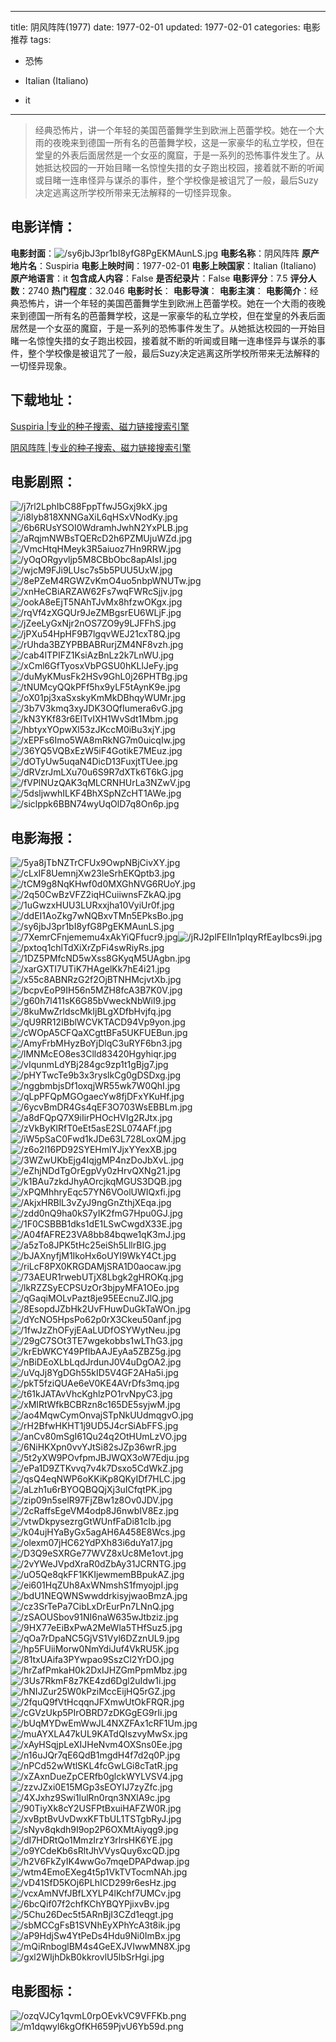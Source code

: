 
---
title: 阴风阵阵(1977)
date: 1977-02-01
updated: 1977-02-01
categories: 电影推荐
tags:
- 恐怖

- Italian (Italiano)
- it
---


> 经典恐怖片，讲一个年轻的美国芭蕾舞学生到欧洲上芭蕾学校。她在一个大雨的夜晚来到德国一所有名的芭蕾舞学校，这是一家豪华的私立学校，但在堂皇的外表后面居然是一个女巫的魔窟，于是一系列的恐怖事件发生了。从她抵达校园的一开始目睹一名惊惶失措的女子跑出校园，接着就不断的听闻或目睹一连串怪异与谋杀的事件，整个学校像是被诅咒了一般，最后Suzy决定逃离这所学校所带来无法解释的一切怪异现象。

## **电影详情**：

**电影封面**：<img src="https://image.tmdb.org/t/p/w200/sy6jbJ3pr1bI8yfG8PgEKMAunLS.jpg" alt="/sy6jbJ3pr1bI8yfG8PgEKMAunLS.jpg" title="/sy6jbJ3pr1bI8yfG8PgEKMAunLS.jpg">
**电影名称**：阴风阵阵
**原产地片名**：Suspiria
**电影上映时间**：1977-02-01
**电影上映国家**：Italian (Italiano)
**原产地语言**：it
**包含成人内容**：False
**是否纪录片**：False
**电影评分**：7.5
**评分人数**：2740
**热门程度**：32.046
**电影时长**：
**电影导演**：
**电影主演**：
**电影简介**：经典恐怖片，讲一个年轻的美国芭蕾舞学生到欧洲上芭蕾学校。她在一个大雨的夜晚来到德国一所有名的芭蕾舞学校，这是一家豪华的私立学校，但在堂皇的外表后面居然是一个女巫的魔窟，于是一系列的恐怖事件发生了。从她抵达校园的一开始目睹一名惊惶失措的女子跑出校园，接着就不断的听闻或目睹一连串怪异与谋杀的事件，整个学校像是被诅咒了一般，最后Suzy决定逃离这所学校所带来无法解释的一切怪异现象。

## **下载地址**：
[Suspiria |专业的种子搜索、磁力链接搜索引擎](https://movie.amd794.com:2083/?search=Suspiria&ordering=&mode=match_phrase&page_size=10&page=1)

[阴风阵阵 |专业的种子搜索、磁力链接搜索引擎](https://movie.amd794.com:2083/?search=%E9%98%B4%E9%A3%8E%E9%98%B5%E9%98%B5&ordering=&mode=match_phrase&page_size=10&page=1)
 

## **电影剧照**：
<img src="https://image.tmdb.org/t/p/original/j7rl2LphIbC88FppTfwJ5Gxj9kX.jpg" alt="/j7rl2LphIbC88FppTfwJ5Gxj9kX.jpg" title="/j7rl2LphIbC88FppTfwJ5Gxj9kX.jpg"><img src="https://image.tmdb.org/t/p/original/i8lyb818XNNGaXiL6qHSxVNodKy.jpg" alt="/i8lyb818XNNGaXiL6qHSxVNodKy.jpg" title="/i8lyb818XNNGaXiL6qHSxVNodKy.jpg"><img src="https://image.tmdb.org/t/p/original/6b6RUsYSOI0WdramhJwhN2YxPLB.jpg" alt="/6b6RUsYSOI0WdramhJwhN2YxPLB.jpg" title="/6b6RUsYSOI0WdramhJwhN2YxPLB.jpg"><img src="https://image.tmdb.org/t/p/original/aRqjmNWBsTQERcD2h6PZMUjuWZd.jpg" alt="/aRqjmNWBsTQERcD2h6PZMUjuWZd.jpg" title="/aRqjmNWBsTQERcD2h6PZMUjuWZd.jpg"><img src="https://image.tmdb.org/t/p/original/VmcHtqHMeyk3R5aiuoz7Hn9RRW.jpg" alt="/VmcHtqHMeyk3R5aiuoz7Hn9RRW.jpg" title="/VmcHtqHMeyk3R5aiuoz7Hn9RRW.jpg"><img src="https://image.tmdb.org/t/p/original/yOqORgyvljp5M8CBbObc8apAIsI.jpg" alt="/yOqORgyvljp5M8CBbObc8apAIsI.jpg" title="/yOqORgyvljp5M8CBbObc8apAIsI.jpg"><img src="https://image.tmdb.org/t/p/original/wjcM9FJi9LUsc7s5b5PUU5UxW.jpg" alt="/wjcM9FJi9LUsc7s5b5PUU5UxW.jpg" title="/wjcM9FJi9LUsc7s5b5PUU5UxW.jpg"><img src="https://image.tmdb.org/t/p/original/8ePZeM4RGWZvKmO4uo5nbpWNUTw.jpg" alt="/8ePZeM4RGWZvKmO4uo5nbpWNUTw.jpg" title="/8ePZeM4RGWZvKmO4uo5nbpWNUTw.jpg"><img src="https://image.tmdb.org/t/p/original/xnHeCBiARZAW62Fs7wqFWRcSjjv.jpg" alt="/xnHeCBiARZAW62Fs7wqFWRcSjjv.jpg" title="/xnHeCBiARZAW62Fs7wqFWRcSjjv.jpg"><img src="https://image.tmdb.org/t/p/original/ookA8eEjT5NAhTJvMx8hfzwOKgx.jpg" alt="/ookA8eEjT5NAhTJvMx8hfzwOKgx.jpg" title="/ookA8eEjT5NAhTJvMx8hfzwOKgx.jpg"><img src="https://image.tmdb.org/t/p/original/rqVf4zXGQUr9JeZMBgsrEU6WLjF.jpg" alt="/rqVf4zXGQUr9JeZMBgsrEU6WLjF.jpg" title="/rqVf4zXGQUr9JeZMBgsrEU6WLjF.jpg"><img src="https://image.tmdb.org/t/p/original/jZeeLyGxNjr2nOS7ZO9y9LJFFhS.jpg" alt="/jZeeLyGxNjr2nOS7ZO9y9LJFFhS.jpg" title="/jZeeLyGxNjr2nOS7ZO9y9LJFFhS.jpg"><img src="https://image.tmdb.org/t/p/original/jPXu54HpHF9B7lgqvWEJ21cxT8Q.jpg" alt="/jPXu54HpHF9B7lgqvWEJ21cxT8Q.jpg" title="/jPXu54HpHF9B7lgqvWEJ21cxT8Q.jpg"><img src="https://image.tmdb.org/t/p/original/rUhda3BZYPBBABRurjZM4NF8vzh.jpg" alt="/rUhda3BZYPBBABRurjZM4NF8vzh.jpg" title="/rUhda3BZYPBBABRurjZM4NF8vzh.jpg"><img src="https://image.tmdb.org/t/p/original/cab4lTPIFZ1KsiAzBnLz2k7LnWU.jpg" alt="/cab4lTPIFZ1KsiAzBnLz2k7LnWU.jpg" title="/cab4lTPIFZ1KsiAzBnLz2k7LnWU.jpg"><img src="https://image.tmdb.org/t/p/original/xCml6GfTyosxVbPGSU0hKLlJeFy.jpg" alt="/xCml6GfTyosxVbPGSU0hKLlJeFy.jpg" title="/xCml6GfTyosxVbPGSU0hKLlJeFy.jpg"><img src="https://image.tmdb.org/t/p/original/duMyKMusFk2HSv9GhL0j26PHTBg.jpg" alt="/duMyKMusFk2HSv9GhL0j26PHTBg.jpg" title="/duMyKMusFk2HSv9GhL0j26PHTBg.jpg"><img src="https://image.tmdb.org/t/p/original/tNUMcyQQkPFf5hx9yLF5tAynK9e.jpg" alt="/tNUMcyQQkPFf5hx9yLF5tAynK9e.jpg" title="/tNUMcyQQkPFf5hx9yLF5tAynK9e.jpg"><img src="https://image.tmdb.org/t/p/original/oX01pj3xaSxskyKmMkDBhqyWUMr.jpg" alt="/oX01pj3xaSxskyKmMkDBhqyWUMr.jpg" title="/oX01pj3xaSxskyKmMkDBhqyWUMr.jpg"><img src="https://image.tmdb.org/t/p/original/3b7V3kmq3xyJDK3OQfIumera6vG.jpg" alt="/3b7V3kmq3xyJDK3OQfIumera6vG.jpg" title="/3b7V3kmq3xyJDK3OQfIumera6vG.jpg"><img src="https://image.tmdb.org/t/p/original/kN3YKf83r6ElTvIXH1WvSdt1Mbm.jpg" alt="/kN3YKf83r6ElTvIXH1WvSdt1Mbm.jpg" title="/kN3YKf83r6ElTvIXH1WvSdt1Mbm.jpg"><img src="https://image.tmdb.org/t/p/original/hbtyxYOpwXl53zJKccM0iBu3xjY.jpg" alt="/hbtyxYOpwXl53zJKccM0iBu3xjY.jpg" title="/hbtyxYOpwXl53zJKccM0iBu3xjY.jpg"><img src="https://image.tmdb.org/t/p/original/xEPFs6Imo5WA8mRkNG7m0uicqIw.jpg" alt="/xEPFs6Imo5WA8mRkNG7m0uicqIw.jpg" title="/xEPFs6Imo5WA8mRkNG7m0uicqIw.jpg"><img src="https://image.tmdb.org/t/p/original/36YQ5VQBxEzW5iF4GotikE7MEuz.jpg" alt="/36YQ5VQBxEzW5iF4GotikE7MEuz.jpg" title="/36YQ5VQBxEzW5iF4GotikE7MEuz.jpg"><img src="https://image.tmdb.org/t/p/original/dOTyUw5uqaN4DicD13FuxjtTUee.jpg" alt="/dOTyUw5uqaN4DicD13FuxjtTUee.jpg" title="/dOTyUw5uqaN4DicD13FuxjtTUee.jpg"><img src="https://image.tmdb.org/t/p/original/dRVzrJmLXu70u6S9R7dXTk6T6kG.jpg" alt="/dRVzrJmLXu70u6S9R7dXTk6T6kG.jpg" title="/dRVzrJmLXu70u6S9R7dXTk6T6kG.jpg"><img src="https://image.tmdb.org/t/p/original/fVPlNUzQAK3qMLCRNHUrLa3NZwV.jpg" alt="/fVPlNUzQAK3qMLCRNHUrLa3NZwV.jpg" title="/fVPlNUzQAK3qMLCRNHUrLa3NZwV.jpg"><img src="https://image.tmdb.org/t/p/original/5dsljwwhILKF4BhXSpNZcHT1AWe.jpg" alt="/5dsljwwhILKF4BhXSpNZcHT1AWe.jpg" title="/5dsljwwhILKF4BhXSpNZcHT1AWe.jpg"><img src="https://image.tmdb.org/t/p/original/siclppk6BBN74wyUqOlD7q8On6p.jpg" alt="/siclppk6BBN74wyUqOlD7q8On6p.jpg" title="/siclppk6BBN74wyUqOlD7q8On6p.jpg">

## **电影海报**：
<img src="https://image.tmdb.org/t/p/original/5ya8jTbNZTrCFUx9OwpNBjCivXY.jpg" alt="/5ya8jTbNZTrCFUx9OwpNBjCivXY.jpg" title="/5ya8jTbNZTrCFUx9OwpNBjCivXY.jpg"><img src="https://image.tmdb.org/t/p/original/cLxIF8UemnjXw23leSrhEKQptb3.jpg" alt="/cLxIF8UemnjXw23leSrhEKQptb3.jpg" title="/cLxIF8UemnjXw23leSrhEKQptb3.jpg"><img src="https://image.tmdb.org/t/p/original/tCM9g8NqKHwf0d0MXGhNVG6RUoY.jpg" alt="/tCM9g8NqKHwf0d0MXGhNVG6RUoY.jpg" title="/tCM9g8NqKHwf0d0MXGhNVG6RUoY.jpg"><img src="https://image.tmdb.org/t/p/original/2q50CwBzVFZ2iqHCuiiwnsFZkAQ.jpg" alt="/2q50CwBzVFZ2iqHCuiiwnsFZkAQ.jpg" title="/2q50CwBzVFZ2iqHCuiiwnsFZkAQ.jpg"><img src="https://image.tmdb.org/t/p/original/1uGwzxHUU3LURxxjha10VyiUr0f.jpg" alt="/1uGwzxHUU3LURxxjha10VyiUr0f.jpg" title="/1uGwzxHUU3LURxxjha10VyiUr0f.jpg"><img src="https://image.tmdb.org/t/p/original/ddEI1AoZkg7wNQBxvTMn5EPksBo.jpg" alt="/ddEI1AoZkg7wNQBxvTMn5EPksBo.jpg" title="/ddEI1AoZkg7wNQBxvTMn5EPksBo.jpg"><img src="https://image.tmdb.org/t/p/original/sy6jbJ3pr1bI8yfG8PgEKMAunLS.jpg" alt="/sy6jbJ3pr1bI8yfG8PgEKMAunLS.jpg" title="/sy6jbJ3pr1bI8yfG8PgEKMAunLS.jpg"><img src="https://image.tmdb.org/t/p/original/7XemrCFnjememu4xAkYiQFfucr9.jpg" alt="/7XemrCFnjememu4xAkYiQFfucr9.jpg" title="/7XemrCFnjememu4xAkYiQFfucr9.jpg"><img src="https://image.tmdb.org/t/p/original/jRJ2plFEIln1pIqyRfEayIbcs9i.jpg" alt="/jRJ2plFEIln1pIqyRfEayIbcs9i.jpg" title="/jRJ2plFEIln1pIqyRfEayIbcs9i.jpg"><img src="https://image.tmdb.org/t/p/original/pxtoq1chlTdXiXrZpFi4swRiyRs.jpg" alt="/pxtoq1chlTdXiXrZpFi4swRiyRs.jpg" title="/pxtoq1chlTdXiXrZpFi4swRiyRs.jpg"><img src="https://image.tmdb.org/t/p/original/1DZ5PMfcND5wXss8GKyqM5UAgbn.jpg" alt="/1DZ5PMfcND5wXss8GKyqM5UAgbn.jpg" title="/1DZ5PMfcND5wXss8GKyqM5UAgbn.jpg"><img src="https://image.tmdb.org/t/p/original/xarGXTI7UTiK7HAgelKk7hE4i21.jpg" alt="/xarGXTI7UTiK7HAgelKk7hE4i21.jpg" title="/xarGXTI7UTiK7HAgelKk7hE4i21.jpg"><img src="https://image.tmdb.org/t/p/original/x55c8ABNRzG2f2OjBTNHMcjvtXb.jpg" alt="/x55c8ABNRzG2f2OjBTNHMcjvtXb.jpg" title="/x55c8ABNRzG2f2OjBTNHMcjvtXb.jpg"><img src="https://image.tmdb.org/t/p/original/bcpvEoP9IH56n5MZH8fcA3B7K0V.jpg" alt="/bcpvEoP9IH56n5MZH8fcA3B7K0V.jpg" title="/bcpvEoP9IH56n5MZH8fcA3B7K0V.jpg"><img src="https://image.tmdb.org/t/p/original/g60h7l411sK6G85bVweckNbWiI9.jpg" alt="/g60h7l411sK6G85bVweckNbWiI9.jpg" title="/g60h7l411sK6G85bVweckNbWiI9.jpg"><img src="https://image.tmdb.org/t/p/original/8kuMwZrldscMkIjBLgXDfbHvjfq.jpg" alt="/8kuMwZrldscMkIjBLgXDfbHvjfq.jpg" title="/8kuMwZrldscMkIjBLgXDfbHvjfq.jpg"><img src="https://image.tmdb.org/t/p/original/qU9RR12IBblWCVKTACD94Vp9yon.jpg" alt="/qU9RR12IBblWCVKTACD94Vp9yon.jpg" title="/qU9RR12IBblWCVKTACD94Vp9yon.jpg"><img src="https://image.tmdb.org/t/p/original/cWOpA5CFQaXCgttBFa5UKFUEBun.jpg" alt="/cWOpA5CFQaXCgttBFa5UKFUEBun.jpg" title="/cWOpA5CFQaXCgttBFa5UKFUEBun.jpg"><img src="https://image.tmdb.org/t/p/original/AmyFrbMHyzBoYjDlqC3uRYF6bn3.jpg" alt="/AmyFrbMHyzBoYjDlqC3uRYF6bn3.jpg" title="/AmyFrbMHyzBoYjDlqC3uRYF6bn3.jpg"><img src="https://image.tmdb.org/t/p/original/lMNMcEO8es3Clld83420Hgyhiqr.jpg" alt="/lMNMcEO8es3Clld83420Hgyhiqr.jpg" title="/lMNMcEO8es3Clld83420Hgyhiqr.jpg"><img src="https://image.tmdb.org/t/p/original/vIqunmLdYBj284gc9zp1t1gBjg7.jpg" alt="/vIqunmLdYBj284gc9zp1t1gBjg7.jpg" title="/vIqunmLdYBj284gc9zp1t1gBjg7.jpg"><img src="https://image.tmdb.org/t/p/original/pHYTwcTe9b3x3ryslkCg0gDSDxg.jpg" alt="/pHYTwcTe9b3x3ryslkCg0gDSDxg.jpg" title="/pHYTwcTe9b3x3ryslkCg0gDSDxg.jpg"><img src="https://image.tmdb.org/t/p/original/nggbmbjsDf1oxqjWR55wk7W0QhI.jpg" alt="/nggbmbjsDf1oxqjWR55wk7W0QhI.jpg" title="/nggbmbjsDf1oxqjWR55wk7W0QhI.jpg"><img src="https://image.tmdb.org/t/p/original/qLpPFQpMGOgaecYw8fjDFxYKuHf.jpg" alt="/qLpPFQpMGOgaecYw8fjDFxYKuHf.jpg" title="/qLpPFQpMGOgaecYw8fjDFxYKuHf.jpg"><img src="https://image.tmdb.org/t/p/original/6ycvBmDR4Gs4qEF3O703WsEBBLm.jpg" alt="/6ycvBmDR4Gs4qEF3O703WsEBBLm.jpg" title="/6ycvBmDR4Gs4qEF3O703WsEBBLm.jpg"><img src="https://image.tmdb.org/t/p/original/a8dFQpQ7X9iIirPHOcHVIg2RJtx.jpg" alt="/a8dFQpQ7X9iIirPHOcHVIg2RJtx.jpg" title="/a8dFQpQ7X9iIirPHOcHVIg2RJtx.jpg"><img src="https://image.tmdb.org/t/p/original/zVkByKlRfT0eEt5asE2SL074AFf.jpg" alt="/zVkByKlRfT0eEt5asE2SL074AFf.jpg" title="/zVkByKlRfT0eEt5asE2SL074AFf.jpg"><img src="https://image.tmdb.org/t/p/original/iW5pSaC0Fwd1kJDe63L728LoxQM.jpg" alt="/iW5pSaC0Fwd1kJDe63L728LoxQM.jpg" title="/iW5pSaC0Fwd1kJDe63L728LoxQM.jpg"><img src="https://image.tmdb.org/t/p/original/z6o2l16PD92SYEHmlYJjxYYexXB.jpg" alt="/z6o2l16PD92SYEHmlYJjxYYexXB.jpg" title="/z6o2l16PD92SYEHmlYJjxYYexXB.jpg"><img src="https://image.tmdb.org/t/p/original/3WZwUKbEjg4IqjgMP4nzDoJbXvL.jpg" alt="/3WZwUKbEjg4IqjgMP4nzDoJbXvL.jpg" title="/3WZwUKbEjg4IqjgMP4nzDoJbXvL.jpg"><img src="https://image.tmdb.org/t/p/original/eZhjNDdTgOrEgpVy0zHrvQXNg21.jpg" alt="/eZhjNDdTgOrEgpVy0zHrvQXNg21.jpg" title="/eZhjNDdTgOrEgpVy0zHrvQXNg21.jpg"><img src="https://image.tmdb.org/t/p/original/k1BAu7zkdJhyAOrcjkqMGUS3DQB.jpg" alt="/k1BAu7zkdJhyAOrcjkqMGUS3DQB.jpg" title="/k1BAu7zkdJhyAOrcjkqMGUS3DQB.jpg"><img src="https://image.tmdb.org/t/p/original/xPQMhhryEqc57YN6VOolUWIQxfi.jpg" alt="/xPQMhhryEqc57YN6VOolUWIQxfi.jpg" title="/xPQMhhryEqc57YN6VOolUWIQxfi.jpg"><img src="https://image.tmdb.org/t/p/original/AkjxHRBlL3vZyJ9ngGnZthjXEqa.jpg" alt="/AkjxHRBlL3vZyJ9ngGnZthjXEqa.jpg" title="/AkjxHRBlL3vZyJ9ngGnZthjXEqa.jpg"><img src="https://image.tmdb.org/t/p/original/zdd0nQ9ha0kS7yIK2fmG7Hpu0GJ.jpg" alt="/zdd0nQ9ha0kS7yIK2fmG7Hpu0GJ.jpg" title="/zdd0nQ9ha0kS7yIK2fmG7Hpu0GJ.jpg"><img src="https://image.tmdb.org/t/p/original/1F0CSBBB1dks1dE1LSwCwgdX33E.jpg" alt="/1F0CSBBB1dks1dE1LSwCwgdX33E.jpg" title="/1F0CSBBB1dks1dE1LSwCwgdX33E.jpg"><img src="https://image.tmdb.org/t/p/original/A04fAFRE23VA8bb84bqwe1qK3mJ.jpg" alt="/A04fAFRE23VA8bb84bqwe1qK3mJ.jpg" title="/A04fAFRE23VA8bb84bqwe1qK3mJ.jpg"><img src="https://image.tmdb.org/t/p/original/a5zTo8JPK5tHc25eiSh5LllrBIG.jpg" alt="/a5zTo8JPK5tHc25eiSh5LllrBIG.jpg" title="/a5zTo8JPK5tHc25eiSh5LllrBIG.jpg"><img src="https://image.tmdb.org/t/p/original/bJAXnyfjM1IkoHx6oUYI9WkY4Ct.jpg" alt="/bJAXnyfjM1IkoHx6oUYI9WkY4Ct.jpg" title="/bJAXnyfjM1IkoHx6oUYI9WkY4Ct.jpg"><img src="https://image.tmdb.org/t/p/original/riLcF8PX0KRGDAMjSRA1D0aocaw.jpg" alt="/riLcF8PX0KRGDAMjSRA1D0aocaw.jpg" title="/riLcF8PX0KRGDAMjSRA1D0aocaw.jpg"><img src="https://image.tmdb.org/t/p/original/73AEUR1rwebUTjX8Lbgk2gHROKq.jpg" alt="/73AEUR1rwebUTjX8Lbgk2gHROKq.jpg" title="/73AEUR1rwebUTjX8Lbgk2gHROKq.jpg"><img src="https://image.tmdb.org/t/p/original/lkRZZSyECPSUzOr3bjpyMFA1OEo.jpg" alt="/lkRZZSyECPSUzOr3bjpyMFA1OEo.jpg" title="/lkRZZSyECPSUzOr3bjpyMFA1OEo.jpg"><img src="https://image.tmdb.org/t/p/original/qGaqiMOLvPazt8je95EEcnuZJlQ.jpg" alt="/qGaqiMOLvPazt8je95EEcnuZJlQ.jpg" title="/qGaqiMOLvPazt8je95EEcnuZJlQ.jpg"><img src="https://image.tmdb.org/t/p/original/8EsopdJZbHk2UvFHuwDuGkTaWOn.jpg" alt="/8EsopdJZbHk2UvFHuwDuGkTaWOn.jpg" title="/8EsopdJZbHk2UvFHuwDuGkTaWOn.jpg"><img src="https://image.tmdb.org/t/p/original/dYcNO5HpsPo62p0rX3Ckeu50anf.jpg" alt="/dYcNO5HpsPo62p0rX3Ckeu50anf.jpg" title="/dYcNO5HpsPo62p0rX3Ckeu50anf.jpg"><img src="https://image.tmdb.org/t/p/original/1fwJzZhOFyjEAaLUDfOSYWytNeu.jpg" alt="/1fwJzZhOFyjEAaLUDfOSYWytNeu.jpg" title="/1fwJzZhOFyjEAaLUDfOSYWytNeu.jpg"><img src="https://image.tmdb.org/t/p/original/29gC7SOt3TE7wgekobbs1wLThG3.jpg" alt="/29gC7SOt3TE7wgekobbs1wLThG3.jpg" title="/29gC7SOt3TE7wgekobbs1wLThG3.jpg"><img src="https://image.tmdb.org/t/p/original/krEbWKCY49PfIbAAJEyAa5ZBZ5g.jpg" alt="/krEbWKCY49PfIbAAJEyAa5ZBZ5g.jpg" title="/krEbWKCY49PfIbAAJEyAa5ZBZ5g.jpg"><img src="https://image.tmdb.org/t/p/original/nBiDEoXLbLqdJrdunJ0V4uDgOA2.jpg" alt="/nBiDEoXLbLqdJrdunJ0V4uDgOA2.jpg" title="/nBiDEoXLbLqdJrdunJ0V4uDgOA2.jpg"><img src="https://image.tmdb.org/t/p/original/uVqJj8YgDGh55kID5V4GF2AHa5i.jpg" alt="/uVqJj8YgDGh55kID5V4GF2AHa5i.jpg" title="/uVqJj8YgDGh55kID5V4GF2AHa5i.jpg"><img src="https://image.tmdb.org/t/p/original/pkT5fziQUAe6eV0KE4AVrDfs3mq.jpg" alt="/pkT5fziQUAe6eV0KE4AVrDfs3mq.jpg" title="/pkT5fziQUAe6eV0KE4AVrDfs3mq.jpg"><img src="https://image.tmdb.org/t/p/original/t61kJATAvVhcKghlzPO1rvNpyC3.jpg" alt="/t61kJATAvVhcKghlzPO1rvNpyC3.jpg" title="/t61kJATAvVhcKghlzPO1rvNpyC3.jpg"><img src="https://image.tmdb.org/t/p/original/xMIRtWfkBCBRzn8c165DE5syjwM.jpg" alt="/xMIRtWfkBCBRzn8c165DE5syjwM.jpg" title="/xMIRtWfkBCBRzn8c165DE5syjwM.jpg"><img src="https://image.tmdb.org/t/p/original/ao4MqwCymOnvajSTpNkUUdmqgvO.jpg" alt="/ao4MqwCymOnvajSTpNkUUdmqgvO.jpg" title="/ao4MqwCymOnvajSTpNkUUdmqgvO.jpg"><img src="https://image.tmdb.org/t/p/original/rH2BfwHKHT1j9UD5J4crSiAbFFS.jpg" alt="/rH2BfwHKHT1j9UD5J4crSiAbFFS.jpg" title="/rH2BfwHKHT1j9UD5J4crSiAbFFS.jpg"><img src="https://image.tmdb.org/t/p/original/anCv80mSgI61Qu24q2OtHUmLzVO.jpg" alt="/anCv80mSgI61Qu24q2OtHUmLzVO.jpg" title="/anCv80mSgI61Qu24q2OtHUmLzVO.jpg"><img src="https://image.tmdb.org/t/p/original/6NiHKXpn0vvYJtSi82sJZp36wrR.jpg" alt="/6NiHKXpn0vvYJtSi82sJZp36wrR.jpg" title="/6NiHKXpn0vvYJtSi82sJZp36wrR.jpg"><img src="https://image.tmdb.org/t/p/original/5t2yXW9POvfpmJBJWQX3oW7Edju.jpg" alt="/5t2yXW9POvfpmJBJWQX3oW7Edju.jpg" title="/5t2yXW9POvfpmJBJWQX3oW7Edju.jpg"><img src="https://image.tmdb.org/t/p/original/ePa1D9ZTKvvq7v4k7Dsxo5CdWkZ.jpg" alt="/ePa1D9ZTKvvq7v4k7Dsxo5CdWkZ.jpg" title="/ePa1D9ZTKvvq7v4k7Dsxo5CdWkZ.jpg"><img src="https://image.tmdb.org/t/p/original/qsQ4eqNWP6oKKiKp8QKyIDf7HLC.jpg" alt="/qsQ4eqNWP6oKKiKp8QKyIDf7HLC.jpg" title="/qsQ4eqNWP6oKKiKp8QKyIDf7HLC.jpg"><img src="https://image.tmdb.org/t/p/original/aLzh1u6rBYOQBQQjXj3uICfqtPK.jpg" alt="/aLzh1u6rBYOQBQQjXj3uICfqtPK.jpg" title="/aLzh1u6rBYOQBQQjXj3uICfqtPK.jpg"><img src="https://image.tmdb.org/t/p/original/zip09n5selR97FjZBw1z8Ov0JDV.jpg" alt="/zip09n5selR97FjZBw1z8Ov0JDV.jpg" title="/zip09n5selR97FjZBw1z8Ov0JDV.jpg"><img src="https://image.tmdb.org/t/p/original/2cRaffsEgeVM4odp8J6nwbIV8Ez.jpg" alt="/2cRaffsEgeVM4odp8J6nwbIV8Ez.jpg" title="/2cRaffsEgeVM4odp8J6nwbIV8Ez.jpg"><img src="https://image.tmdb.org/t/p/original/vtwDkpysezrgGtWUnfFaDi81cIb.jpg" alt="/vtwDkpysezrgGtWUnfFaDi81cIb.jpg" title="/vtwDkpysezrgGtWUnfFaDi81cIb.jpg"><img src="https://image.tmdb.org/t/p/original/k04ujHYaByGx5agAH6A458E8Wcs.jpg" alt="/k04ujHYaByGx5agAH6A458E8Wcs.jpg" title="/k04ujHYaByGx5agAH6A458E8Wcs.jpg"><img src="https://image.tmdb.org/t/p/original/olexm07jHC62YdPXh83i6duYa17.jpg" alt="/olexm07jHC62YdPXh83i6duYa17.jpg" title="/olexm07jHC62YdPXh83i6duYa17.jpg"><img src="https://image.tmdb.org/t/p/original/D3Q9eSXRGe77WVZ8xUc8Me1ovt.jpg" alt="/D3Q9eSXRGe77WVZ8xUc8Me1ovt.jpg" title="/D3Q9eSXRGe77WVZ8xUc8Me1ovt.jpg"><img src="https://image.tmdb.org/t/p/original/2vYWeJVpdXraR0dZbAy31JCRNTG.jpg" alt="/2vYWeJVpdXraR0dZbAy31JCRNTG.jpg" title="/2vYWeJVpdXraR0dZbAy31JCRNTG.jpg"><img src="https://image.tmdb.org/t/p/original/uO5Qe8qkFF1KKIjewmemBBpukAZ.jpg" alt="/uO5Qe8qkFF1KKIjewmemBBpukAZ.jpg" title="/uO5Qe8qkFF1KKIjewmemBBpukAZ.jpg"><img src="https://image.tmdb.org/t/p/original/ei601HqZUh8AxWNmshS1fmyojpI.jpg" alt="/ei601HqZUh8AxWNmshS1fmyojpI.jpg" title="/ei601HqZUh8AxWNmshS1fmyojpI.jpg"><img src="https://image.tmdb.org/t/p/original/bdU1NEQWNSwwddrkisyjwaoBmzA.jpg" alt="/bdU1NEQWNSwwddrkisyjwaoBmzA.jpg" title="/bdU1NEQWNSwwddrkisyjwaoBmzA.jpg"><img src="https://image.tmdb.org/t/p/original/cz3SrTePa7CibLxDrEurPn7LNnQ.jpg" alt="/cz3SrTePa7CibLxDrEurPn7LNnQ.jpg" title="/cz3SrTePa7CibLxDrEurPn7LNnQ.jpg"><img src="https://image.tmdb.org/t/p/original/zSAOUSbov91NI6naW635wJtbziz.jpg" alt="/zSAOUSbov91NI6naW635wJtbziz.jpg" title="/zSAOUSbov91NI6naW635wJtbziz.jpg"><img src="https://image.tmdb.org/t/p/original/9HX77eEiBxPwA2MeWla5THfSuz5.jpg" alt="/9HX77eEiBxPwA2MeWla5THfSuz5.jpg" title="/9HX77eEiBxPwA2MeWla5THfSuz5.jpg"><img src="https://image.tmdb.org/t/p/original/qOa7rDpaNC5GjVS1Vyl6DZznUL9.jpg" alt="/qOa7rDpaNC5GjVS1Vyl6DZznUL9.jpg" title="/qOa7rDpaNC5GjVS1Vyl6DZznUL9.jpg"><img src="https://image.tmdb.org/t/p/original/hp5FUiiMorw0NmYdiJuf4VkRU5K.jpg" alt="/hp5FUiiMorw0NmYdiJuf4VkRU5K.jpg" title="/hp5FUiiMorw0NmYdiJuf4VkRU5K.jpg"><img src="https://image.tmdb.org/t/p/original/81txUAifa3PYwpao9SszCl2YrDO.jpg" alt="/81txUAifa3PYwpao9SszCl2YrDO.jpg" title="/81txUAifa3PYwpao9SszCl2YrDO.jpg"><img src="https://image.tmdb.org/t/p/original/hrZafPmkaH0k2DxIJHZGmPpmMbz.jpg" alt="/hrZafPmkaH0k2DxIJHZGmPpmMbz.jpg" title="/hrZafPmkaH0k2DxIJHZGmPpmMbz.jpg"><img src="https://image.tmdb.org/t/p/original/3Us7RkmF8z7KE4zd6Dgl2uIdw1i.jpg" alt="/3Us7RkmF8z7KE4zd6Dgl2uIdw1i.jpg" title="/3Us7RkmF8z7KE4zd6Dgl2uIdw1i.jpg"><img src="https://image.tmdb.org/t/p/original/hNIJZur25W0kPziMccEijHQ5rGZ.jpg" alt="/hNIJZur25W0kPziMccEijHQ5rGZ.jpg" title="/hNIJZur25W0kPziMccEijHQ5rGZ.jpg"><img src="https://image.tmdb.org/t/p/original/2fquQ9fVtHcqqnJFXmwUtOkFRQR.jpg" alt="/2fquQ9fVtHcqqnJFXmwUtOkFRQR.jpg" title="/2fquQ9fVtHcqqnJFXmwUtOkFRQR.jpg"><img src="https://image.tmdb.org/t/p/original/cGVzUkp5PIrOBRD7zDKGgEG9rIi.jpg" alt="/cGVzUkp5PIrOBRD7zDKGgEG9rIi.jpg" title="/cGVzUkp5PIrOBRD7zDKGgEG9rIi.jpg"><img src="https://image.tmdb.org/t/p/original/bUqMYDwEmWwJL4NXZFAx1cRF1Um.jpg" alt="/bUqMYDwEmWwJL4NXZFAx1cRF1Um.jpg" title="/bUqMYDwEmWwJL4NXZFAx1cRF1Um.jpg"><img src="https://image.tmdb.org/t/p/original/muAYXLA47kUL9KATdQIszvyMwSx.jpg" alt="/muAYXLA47kUL9KATdQIszvyMwSx.jpg" title="/muAYXLA47kUL9KATdQIszvyMwSx.jpg"><img src="https://image.tmdb.org/t/p/original/xAyHSqjpLeXIJHeNvm4OXSns0Ee.jpg" alt="/xAyHSqjpLeXIJHeNvm4OXSns0Ee.jpg" title="/xAyHSqjpLeXIJHeNvm4OXSns0Ee.jpg"><img src="https://image.tmdb.org/t/p/original/n16uJQr7qE6QdB1mgdH4f7d2q0P.jpg" alt="/n16uJQr7qE6QdB1mgdH4f7d2q0P.jpg" title="/n16uJQr7qE6QdB1mgdH4f7d2q0P.jpg"><img src="https://image.tmdb.org/t/p/original/nPCd52wWtlSKL4fcGwLGi8cTatR.jpg" alt="/nPCd52wWtlSKL4fcGwLGi8cTatR.jpg" title="/nPCd52wWtlSKL4fcGwLGi8cTatR.jpg"><img src="https://image.tmdb.org/t/p/original/xZAxnDueZpCERfb0glckWYLVSV4.jpg" alt="/xZAxnDueZpCERfb0glckWYLVSV4.jpg" title="/xZAxnDueZpCERfb0glckWYLVSV4.jpg"><img src="https://image.tmdb.org/t/p/original/zzvJZxi0E15MGp3sEOYIJ7zyZfc.jpg" alt="/zzvJZxi0E15MGp3sEOYIJ7zyZfc.jpg" title="/zzvJZxi0E15MGp3sEOYIJ7zyZfc.jpg"><img src="https://image.tmdb.org/t/p/original/4XJxhz9Swi1lulRn0rqn3NXlA9c.jpg" alt="/4XJxhz9Swi1lulRn0rqn3NXlA9c.jpg" title="/4XJxhz9Swi1lulRn0rqn3NXlA9c.jpg"><img src="https://image.tmdb.org/t/p/original/90TiyXk8cY2USFPtBxuiHAFZW0R.jpg" alt="/90TiyXk8cY2USFPtBxuiHAFZW0R.jpg" title="/90TiyXk8cY2USFPtBxuiHAFZW0R.jpg"><img src="https://image.tmdb.org/t/p/original/xvBptBvUvDwxKFTbUL1TSTgbRyJ.jpg" alt="/xvBptBvUvDwxKFTbUL1TSTgbRyJ.jpg" title="/xvBptBvUvDwxKFTbUL1TSTgbRyJ.jpg"><img src="https://image.tmdb.org/t/p/original/sNyv8qkdh9I9op2P6OXMtAiyqg9.jpg" alt="/sNyv8qkdh9I9op2P6OXMtAiyqg9.jpg" title="/sNyv8qkdh9I9op2P6OXMtAiyqg9.jpg"><img src="https://image.tmdb.org/t/p/original/dI7HDRtQo1MmzIrzY3rlrsHK6YE.jpg" alt="/dI7HDRtQo1MmzIrzY3rlrsHK6YE.jpg" title="/dI7HDRtQo1MmzIrzY3rlrsHK6YE.jpg"><img src="https://image.tmdb.org/t/p/original/o9YCdeKb6sRltJhVVysQuy6xcQD.jpg" alt="/o9YCdeKb6sRltJhVVysQuy6xcQD.jpg" title="/o9YCdeKb6sRltJhVVysQuy6xcQD.jpg"><img src="https://image.tmdb.org/t/p/original/h2V6FkZyIK4wwGo7mqeDPAPdwap.jpg" alt="/h2V6FkZyIK4wwGo7mqeDPAPdwap.jpg" title="/h2V6FkZyIK4wwGo7mqeDPAPdwap.jpg"><img src="https://image.tmdb.org/t/p/original/wtm4EmoEXeg4t5p1VkTVTocmNAh.jpg" alt="/wtm4EmoEXeg4t5p1VkTVTocmNAh.jpg" title="/wtm4EmoEXeg4t5p1VkTVTocmNAh.jpg"><img src="https://image.tmdb.org/t/p/original/vD41SfD5KOj6PLhICD299r6esHz.jpg" alt="/vD41SfD5KOj6PLhICD299r6esHz.jpg" title="/vD41SfD5KOj6PLhICD299r6esHz.jpg"><img src="https://image.tmdb.org/t/p/original/vcxAmNVfJBfLXYLP4lKchf7UMCv.jpg" alt="/vcxAmNVfJBfLXYLP4lKchf7UMCv.jpg" title="/vcxAmNVfJBfLXYLP4lKchf7UMCv.jpg"><img src="https://image.tmdb.org/t/p/original/6bcQif07f2chfKChYBQYPjixvBv.jpg" alt="/6bcQif07f2chfKChYBQYPjixvBv.jpg" title="/6bcQif07f2chfKChYBQYPjixvBv.jpg"><img src="https://image.tmdb.org/t/p/original/5Chu26Dec5t5ARnBjI3CZd1eqgt.jpg" alt="/5Chu26Dec5t5ARnBjI3CZd1eqgt.jpg" title="/5Chu26Dec5t5ARnBjI3CZd1eqgt.jpg"><img src="https://image.tmdb.org/t/p/original/sbMCCgFsB1SVNhEyXPhYcA3t8ik.jpg" alt="/sbMCCgFsB1SVNhEyXPhYcA3t8ik.jpg" title="/sbMCCgFsB1SVNhEyXPhYcA3t8ik.jpg"><img src="https://image.tmdb.org/t/p/original/aP9HdjSw4YtPeDs4Hdu9Ni0ImBx.jpg" alt="/aP9HdjSw4YtPeDs4Hdu9Ni0ImBx.jpg" title="/aP9HdjSw4YtPeDs4Hdu9Ni0ImBx.jpg"><img src="https://image.tmdb.org/t/p/original/mQiRnboglBM4s4GeEXJVIwwMN8X.jpg" alt="/mQiRnboglBM4s4GeEXJVIwwMN8X.jpg" title="/mQiRnboglBM4s4GeEXJVIwwMN8X.jpg"><img src="https://image.tmdb.org/t/p/original/gxl2WIjhDkB0kkrovlU5lbSrHgi.jpg" alt="/gxl2WIjhDkB0kkrovlU5lbSrHgi.jpg" title="/gxl2WIjhDkB0kkrovlU5lbSrHgi.jpg">

## **电影图标**：
<img src="https://image.tmdb.org/t/p/original/ozqVJCy1qvmL0rpOEvkVC9VFFKb.png" alt="/ozqVJCy1qvmL0rpOEvkVC9VFFKb.png" title="/ozqVJCy1qvmL0rpOEvkVC9VFFKb.png"><img src="https://image.tmdb.org/t/p/original/m1dqwyl6kgOfKH659PjvU6Yb59d.png" alt="/m1dqwyl6kgOfKH659PjvU6Yb59d.png" title="/m1dqwyl6kgOfKH659PjvU6Yb59d.png">
